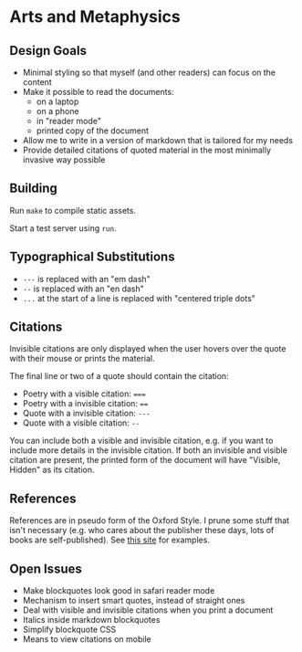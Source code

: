 # Arts and Metaphysics

## Design Goals

- Minimal styling so that myself (and other readers) can focus on the content
- Make it possible to read the documents:
  - on a laptop
  - on a phone
  - in "reader mode"
  - printed copy of the document
- Allow me to write in a version of markdown that is tailored for my needs
- Provide detailed citations of quoted material in the most minimally invasive way possible

## Building

Run `make` to compile static assets.

Start a test server using `run`.

## Typographical Substitutions

- `---` is replaced with an "em dash"
- `--` is replaced with an "en dash"
- `...` at the start of a line is replaced with "centered triple dots"

## Citations

Invisible citations are only displayed when the user hovers over the quote with their mouse or prints the material.

The final line or two of a quote should contain the citation:

- Poetry with a visible citation: `===`
- Poetry with a invisible citation: `==`
- Quote with a invisible citation: `---`
- Quote with a visible citation: `--`

You can include both a visible and invisible citation, e.g. if you want to include more details in the invisible citation.  If both an invisible and visible citation are present, the printed form of the document will have "Visible, Hidden" as its citation.

## References

References are in pseudo form of the Oxford Style.  I prune some stuff that isn't necessary (e.g. who cares about the publisher these days, lots of books are self-published).  See [this site](http://guides.library.uwa.edu.au/c.php?g=325241&p=2177430) for examples.

## Open Issues

- Make blockquotes look good in safari reader mode
- Mechanism to insert smart quotes, instead of straight ones
- Deal with visible and invisible citations when you print a document
- Italics inside markdown blockquotes
- Simplify blockquote CSS
- Means to view citations on mobile
